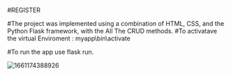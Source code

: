 #REGISTER

#The project was implemented using a combination of HTML, CSS, and the Python Flask framework, with the All The CRUD methods.
#To activatave the virtual Enviroment : myapp\bin\activate


#To run the app use flask run.




![1661174388926](https://github.com/Fadiman741/REGISTER/assets/63578113/3e24b35c-0a0e-423e-a422-ac5d960f578a)
